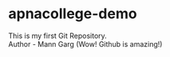 # apnacollege-demo
This is my first Git Repository.
<br>
Author - Mann Garg (Wow! Github is amazing!)
